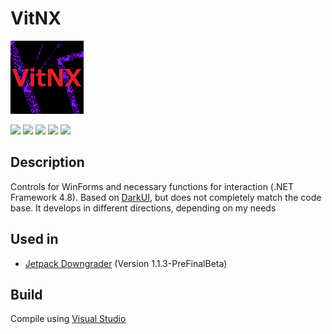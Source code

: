 # VitNX

![alt](https://github.com/Zalexanninev15/VitNX/raw/main/logo.png)

[![](https://img.shields.io/badge/.NET-Framework_4.8-4E2ACD.svg)](https://dotnet.microsoft.com/download/dotnet-framework/net48)
[![](https://img.shields.io/github/release/Zalexanninev15/VitNX)](https://github.com/Zalexanninev15/VitNX/releases/latest)
[![](https://img.shields.io/github/last-commit/Zalexanninev15/VitNX/main.svg)](https://github.com/Zalexanninev15/VitNX/commits/main)
[![](https://img.shields.io/badge/license-MIT-blue.svg)](LICENSE)
[![](https://img.shields.io/badge/donate-Buy_Me_a_Coffee-F94400.svg)](https://zalexanninev15.jimdofree.com/buy-me-a-coffee)

## Description

Controls for WinForms and necessary functions for interaction (.NET Framework 4.8). Based on [DarkUI](https://github.com/RobinPerris/DarkUI), but does not completely match the code base. It develops in different directions, depending on my needs

## Used in

* [Jetpack Downgrader](https://github.com/Zalexanninev15/Jetpack-Downgrader) (Version 1.1.3-PreFinalBeta)

## Build

Compile using [Visual Studio](https://visualstudio.microsoft.com/vs)
